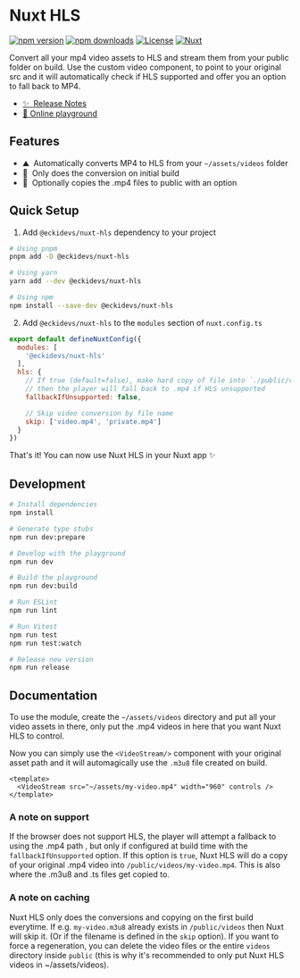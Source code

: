 # Nuxt HLS

[![npm version][npm-version-src]][npm-version-href]
[![npm downloads][npm-downloads-src]][npm-downloads-href]
[![License][license-src]][license-href]
[![Nuxt][nuxt-src]][nuxt-href]

Convert all your mp4 video assets to HLS and stream them from your public folder on build. Use the custom video component, to point to your original src and it will automatically check if HLS supported and offer you an option to fall back to MP4.

- [✨ &nbsp;Release Notes](/CHANGELOG.md)
- [🏀 Online playground](https://stackblitz.com/github/Eckhardt-D/nuxt-hls?file=playground%2Fapp.vue)
<!-- - [📖 &nbsp;Documentation](https://example.com) -->

## Features

<!-- Highlight some of the features your module provide here -->
- ⛰ &nbsp;Automatically converts MP4 to HLS from your `~/assets/videos` folder
- 🚠 &nbsp;Only does the conversion on initial build
- 🌲 &nbsp;Optionally copies the .mp4 files to public with an option

## Quick Setup

1. Add `@eckidevs/nuxt-hls` dependency to your project

```bash
# Using pnpm
pnpm add -D @eckidevs/nuxt-hls

# Using yarn
yarn add --dev @eckidevs/nuxt-hls

# Using npm
npm install --save-dev @eckidevs/nuxt-hls
```

2. Add `@eckidevs/nuxt-hls` to the `modules` section of `nuxt.config.ts`

```js
export default defineNuxtConfig({
  modules: [
    '@eckidevs/nuxt-hls'
  ],
  hls: {
    // If true (default=false), make hard copy of file into `./public/videos/...`
    // then the player will fall back to .mp4 if HLS unsupported
    fallbackIfUnsupported: false,

    // Skip video conversion by file name
    skip: ['video.mp4', 'private.mp4']
  }
})
```

That's it! You can now use Nuxt HLS in your Nuxt app ✨

## Development

```bash
# Install dependencies
npm install

# Generate type stubs
npm run dev:prepare

# Develop with the playground
npm run dev

# Build the playground
npm run dev:build

# Run ESLint
npm run lint

# Run Vitest
npm run test
npm run test:watch

# Release new version
npm run release
```

## Documentation

To use the module, create the `~/assets/videos` directory and put all your video assets in there, only put the .mp4 videos in here that you want Nuxt HLS to control.

Now you can simply use the `<VideoStream/>` component with your original asset path and it will automagically use the `.m3u8` file created on build.

```vue
<template>
  <VideoStream src="~/assets/my-video.mp4" width="960" controls />
</template>
```

### A note on support

If the browser does not support HLS, the player will attempt a fallback to using the .mp4 path , but only if configured at build time with the `fallbackIfUnsupported` option.
If this option is `true`, Nuxt HLS will do a copy of your original .mp4 video into `/public/videos/my-video.mp4`. This is also where the .m3u8 and .ts files get copied to.

### A note on caching

Nuxt HLS only does the conversions and copying on the first build everytime. If e.g. `my-video.m3u8` already exists in `/public/videos` then Nuxt will skip it. (Or if the filename is defined in the `skip` option). If you want to force a regeneration, you can delete the video files or the entire `videos` directory inside `public` (this is why it's recommended to only put Nuxt HLS videos in ~/assets/videos).

<!-- Badges -->
[npm-version-src]: https://img.shields.io/npm/v/@eckidevs/nuxt-hls/latest.svg?style=flat&colorA=18181B&colorB=28CF8D
[npm-version-href]: https://npmjs.com/package/@eckidevs/nuxt-hls

[npm-downloads-src]: https://img.shields.io/npm/dm/@eckidevs/nuxt-hls.svg?style=flat&colorA=18181B&colorB=28CF8D
[npm-downloads-href]: https://npmjs.com/package/@eckidevs/nuxt-hls

[license-src]: https://img.shields.io/npm/l/@eckidevs/nuxt-hls.svg?style=flat&colorA=18181B&colorB=28CF8D
[license-href]: https://npmjs.com/package/@eckidevs/nuxt-hls

[nuxt-src]: https://img.shields.io/badge/Nuxt-18181B?logo=nuxt.js
[nuxt-href]: https://nuxt.com
